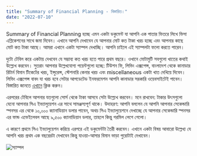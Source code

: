 ```yaml
---
title: "Summary of Financial Planning - বিস্তারিত।"
date: "2022-07-10"
---
```

Summary of Financial Planning হচ্ছে এমন একটা ডকুমেন্ট যা আপনি এক পাতার ভিতরে লিখে ভিসা এপ্লিকেশনের সাথে জমা দিবেন। এখানে আপনি দেখাবেন যে আপনার মোট কত টাকা খরচ হচ্ছে এবং আপনার কাছে মোট কত টাকা আছে। আমরা এখানে একটা স্যাম্পল দেখাচ্ছি। আপনি চাইলে এই স্যাম্পলটা ফলো করতে পারেন। 

দুটো টেবিল করে একটায় দেখবেন যে সম্ভাব্য কত খরচ হতে পারে প্রথম বছরে। ওখানে মোটামুটি সবগুলো খাতের কথাই উল্ল্যেখ করবেন। সুতরাং আপনার উল্লেখযোগ্য পয়েন্টগুলো হচ্ছে: টিউশন ফি, লিভিং এক্সপেন্স, বাংলাদেশ থেকে কানাডার রিটার্ন বিমান টিকেটের খরচ, ইন্সুরেন্স, স্টেশনারি কেনার খরচ এবং miscellaneous একটা খাত দেখিয়ে দিবেন। লিভিং এক্সপেন্স বাবদ যা খরচ হবে সেটার আপডেটেড ইনফরমেশন আপনি কানাডার সরকারি ওয়েবসাইটেই পাবেন। বিস্তারিত জানতে [এখানে](https://www.canada.ca/en/immigration-refugees-citizenship/services/study-canada/study-permit/get-documents.html) ক্লিক করুন।

এরপরের টেবিলে আপনার যতগুলো সোর্স থেকে টাকা আসবে সেটা উল্ল্যেখ করবেন। মনে রাখবেন: টাকার উৎসগুলো যেনো আপনার সিএ ইভ্যালুয়েশন এর সাথে সামঞ্জস্যপূর্ণ থাকে। উদাহরণ: আপনি বললেন যে আপনি আপনার সেকেন্ডারি স্পনসর এর থেকে ১০,০০০ ক্যানাডিয়ান ডলার পাবেন, অথচ সিএ ইভ্যালুয়েশনে দেখাচ্ছে যে আপনার সেকেন্ডারি স্পনসর এর ফান্ড এভেইলেবল আছে ৯,৫০০ ক্যানাডিয়ান ডলার, তাহলে কিন্তু গরমিল লেগে গেলো। 

এ কারণে প্রথমে সিএ ইভ্যালুয়েশন করিয়ে এরপরে এই ডকুমেন্টটা তৈরী করবেন। এখানে একটা বিষয় আবারো উল্লেখ্য যে আপনি খরচ প্রথম এক বছরেরটা দেখাবেন কিন্তু যাওয়া-আসার বিমান ভাড়া পুরোটাই দেখাবেন।

![স্যাম্পল](https://ibb.co/Ht3DvWT)
